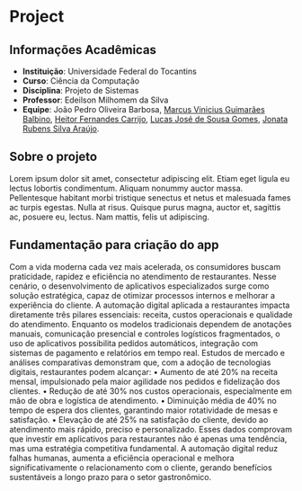 # Project

## Informações Acadêmicas

- **Instituição**: Universidade Federal do Tocantins
- **Curso**: Ciência da Computação
- **Disciplina**: Projeto de Sistemas
- **Professor**: Edeilson Milhomem da Silva
- **Equipe**: João Pedro Oliveira Barbosa, [Marcus Vinicius Guimarães Balbino](https://github.com/Galessss), [Heitor Fernandes Carrijo](https://github.com/HeitorFernandes04), [Lucas José de Sousa Gomes](https://github.com/yamatosz), [Jonata Rubens Silva Araújo](https://github.com/JonataRubens).

## Sobre o projeto

Lorem ipsum dolor sit amet, consectetur adipiscing elit. Etiam eget ligula eu lectus lobortis condimentum. Aliquam nonummy auctor massa. Pellentesque habitant morbi tristique senectus et netus et malesuada fames ac turpis egestas. Nulla at risus. Quisque purus magna, auctor et, sagittis ac, posuere eu, lectus. Nam mattis, felis ut adipiscing.

## Fundamentação para criação do app

Com a vida moderna cada vez mais acelerada, os consumidores buscam praticidade, 
rapidez e eficiência no atendimento de restaurantes. Nesse cenário, o desenvolvimento 
de aplicativos especializados surge como solução estratégica, capaz de otimizar 
processos internos e melhorar a experiência do cliente. 
A automação digital aplicada a restaurantes impacta diretamente três pilares essenciais: 
receita, custos operacionais e qualidade do atendimento. Enquanto os modelos 
tradicionais dependem de anotações manuais, comunicação presencial e controles 
logísticos fragmentados, o uso de aplicativos possibilita pedidos automáticos, integração 
com sistemas de pagamento e relatórios em tempo real. 
Estudos de mercado e análises comparativas demonstram que, com a adoção de 
tecnologias digitais, restaurantes podem alcançar: 
• Aumento de até 20% na receita mensal, impulsionado pela maior agilidade 
nos pedidos e fidelização dos clientes. 
• Redução de até 30% nos custos operacionais, especialmente em mão de obra 
e logística de atendimento. 
• Diminuição média de 40% no tempo de espera dos clientes, garantindo maior 
rotatividade de mesas e satisfação. 
• Elevação de até 25% na satisfação do cliente, devido ao atendimento mais 
rápido, preciso e personalizado. 
Esses dados comprovam que investir em aplicativos para restaurantes não é apenas uma 
tendência, mas uma estratégia competitiva fundamental. A automação digital reduz 
falhas humanas, aumenta a eficiência operacional e melhora significativamente o 
relacionamento com o cliente, gerando benefícios sustentáveis a longo prazo para o 
setor gastronômico.
